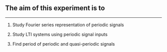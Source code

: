 ## The aim of this experiment is to 
***
1. Study Fourier series representation of periodic signals  

2. Study LTI systems using periodic signal inputs  

3. Find period of periodic and quasi-periodic signals   

 



 

